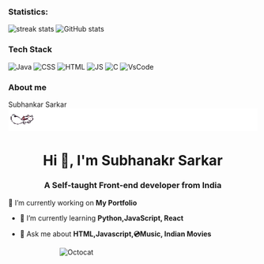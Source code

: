 ### Statistics:
![streak stats](https://github-readme-streak-stats.herokuapp.com/?user=S2codes&theme=dark)
![GitHub stats](https://github-readme-stats.vercel.app/api?username=S2codes&show_icons=true&theme=merko)

### Tech Stack
![Java](https://img.shields.io/badge/OpenJDK-ED8B00?style=for-the-badge&logo=openjdk&logoColor=white)
![CSS](https://img.shields.io/badge/CSS3-1572B6?style=for-the-badge&logo=css3&logoColor=white)
![HTML](https://img.shields.io/badge/HTML5-E34F26?style=for-the-badge&logo=html5&logoColor=white)
![JS](https://img.shields.io/badge/JavaScript-323330?style=for-the-badge&logo=javascript&logoColor=F7DF1E)
![C](https://img.shields.io/badge/C-00599C?style=for-the-badge&logo=c&logoColor=white)
![VsCode](https://img.shields.io/badge/VSCode-0078D4?style=for-the-badge&logo=visual%20studio%20code&logoColor=white)

### About me
Subhankar Sarkar
[![Watch the video](https://github.com/OPTIMUS-PRIME2001/OPTIMUS-PRIME2001/blob/master/workflows/transparent_keubey.gif?raw=true)](https://github.com/OPTIMUS-PRIME2001/OPTIMUS-PRIME2001/blob/master/workflows/transparent_keubey.gif?raw=true)

<h1 align="center">Hi 👋, I'm Subhanakr Sarkar</h1>
<h3 align="center">A Self-taught Front-end developer from India</h3>


🔭 I’m currently working on **My Portfolio**

- 🌱 I’m currently learning **Python,JavaScript, React**

- 💬 Ask me about **HTML,Javascript,💿Music, Indian Movies**



<img align="right" alt="Octocat" width="400" src="https://camo.githubusercontent.com/3b7c592ede97b6138ffd4b1cc1541c2f3b11fd39/687474703a2f2f33312e6d656469612e74756d626c722e636f6d2f31376665613932306666333665663466356238373764353231366137616164392f74756d626c725f6d6f39786a65387a5a34317163626975666f315f313238302e676966">
